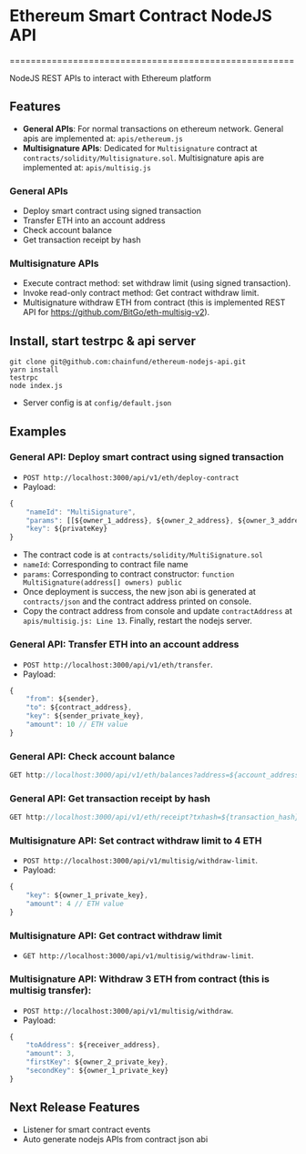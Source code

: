 # Ethereum Smart Contract NodeJS API
======================================================

NodeJS REST APIs to interact with Ethereum platform

## Features
- **General APIs**: For normal transactions on ethereum network. General apis are implemented at: `apis/ethereum.js`
- **Multisignature APIs**: Dedicated for `Multisignature` contract at `contracts/solidity/Multisignature.sol`. Multisignature apis are implemented at: `apis/multisig.js`

### General APIs
- Deploy smart contract using signed transaction
- Transfer ETH into an account address
- Check account balance
- Get transaction receipt by hash

### Multisignature APIs
- Execute contract method: set withdraw limit (using signed transaction).
- Invoke read-only contract method: Get contract withdraw limit.
- Multisignature withdraw ETH from contract (this is implemented REST API for https://github.com/BitGo/eth-multisig-v2).

## Install, start testrpc & api server

```
git clone git@github.com:chainfund/ethereum-nodejs-api.git
yarn install
testrpc
node index.js
```
- Server config is at `config/default.json`

## Examples

### General API: Deploy smart contract using signed transaction 
- `POST http://localhost:3000/api/v1/eth/deploy-contract`
- Payload:
```js
{ 
    "nameId": "MultiSignature",
    "params": [[${owner_1_address}, ${owner_2_address}, ${owner_3_address}]], 
    "key": ${privateKey} 
}
```
- The contract code is at `contracts/solidity/MultiSignature.sol`
- `nameId`: Corresponding to contract file name
- `params`: Corresponding to contract constructor: `function MultiSignature(address[] owners) public`
- Once deployment is success, the new json abi is generated at `contracts/json` and the contract address printed on console.
- Copy the contract address from console and update `contractAddress` at `apis/multisig.js: Line 13`. Finally, restart the nodejs server.

### General API: Transfer ETH into an account address 
- `POST http://localhost:3000/api/v1/eth/transfer`.
- Payload:
```js
{
    "from": ${sender},
    "to": ${contract_address},
    "key": ${sender_private_key},
    "amount": 10 // ETH value
}
```

### General API: Check account balance
```js
GET http://localhost:3000/api/v1/eth/balances?address=${account_address}
```

### General API: Get transaction receipt by hash
```js
GET http://localhost:3000/api/v1/eth/receipt?txhash=${transaction_hash}
```

### Multisignature API: Set contract withdraw limit to 4 ETH 
- `POST http://localhost:3000/api/v1/multisig/withdraw-limit`.
- Payload:
```js
{
    "key": ${owner_1_private_key},
    "amount": 4 // ETH value
}
```

### Multisignature API: Get contract withdraw limit
- `GET http://localhost:3000/api/v1/multisig/withdraw-limit`.

### Multisignature API: Withdraw 3 ETH from contract (this is multisig transfer): 
- `POST http://localhost:3000/api/v1/multisig/withdraw`.
- Payload:
```js
{
    "toAddress": ${receiver_address},
    "amount": 3,
    "firstKey": ${owner_2_private_key},
    "secondKey": ${owner_1_private_key}
}
```

## Next Release Features
- Listener for smart contract events
- Auto generate nodejs APIs from contract json abi